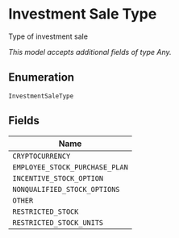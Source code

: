 
# Investment Sale Type

Type of investment sale

*This model accepts additional fields of type Any.*

## Enumeration

`InvestmentSaleType`

## Fields

| Name |
|  --- |
| `CRYPTOCURRENCY` |
| `EMPLOYEE_STOCK_PURCHASE_PLAN` |
| `INCENTIVE_STOCK_OPTION` |
| `NONQUALIFIED_STOCK_OPTIONS` |
| `OTHER` |
| `RESTRICTED_STOCK` |
| `RESTRICTED_STOCK_UNITS` |

